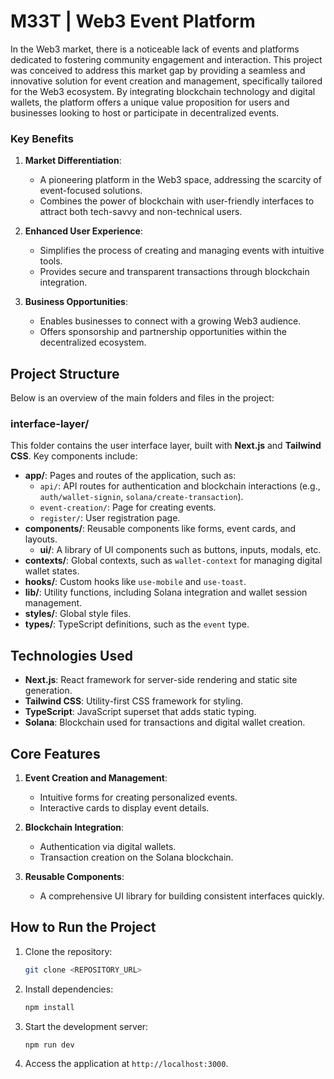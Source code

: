 # M33T | Web3 Event Platform

In the Web3 market, there is a noticeable lack of events and platforms dedicated to fostering community engagement and interaction. This project was conceived to address this market gap by providing a seamless and innovative solution for event creation and management, specifically tailored for the Web3 ecosystem. By integrating blockchain technology and digital wallets, the platform offers a unique value proposition for users and businesses looking to host or participate in decentralized events.

### Key Benefits

1. **Market Differentiation**:
   - A pioneering platform in the Web3 space, addressing the scarcity of event-focused solutions.
   - Combines the power of blockchain with user-friendly interfaces to attract both tech-savvy and non-technical users.

2. **Enhanced User Experience**:
   - Simplifies the process of creating and managing events with intuitive tools.
   - Provides secure and transparent transactions through blockchain integration.

3. **Business Opportunities**:
   - Enables businesses to connect with a growing Web3 audience.
   - Offers sponsorship and partnership opportunities within the decentralized ecosystem.

## Project Structure

Below is an overview of the main folders and files in the project:

### interface-layer/
This folder contains the user interface layer, built with **Next.js** and **Tailwind CSS**. Key components include:

- **app/**: Pages and routes of the application, such as:
  - `api/`: API routes for authentication and blockchain interactions (e.g., `auth/wallet-signin`, `solana/create-transaction`).
  - `event-creation/`: Page for creating events.
  - `register/`: User registration page.
- **components/**: Reusable components like forms, event cards, and layouts.
  - **ui/**: A library of UI components such as buttons, inputs, modals, etc.
- **contexts/**: Global contexts, such as `wallet-context` for managing digital wallet states.
- **hooks/**: Custom hooks like `use-mobile` and `use-toast`.
- **lib/**: Utility functions, including Solana integration and wallet session management.
- **styles/**: Global style files.
- **types/**: TypeScript definitions, such as the `event` type.

## Technologies Used

- **Next.js**: React framework for server-side rendering and static site generation.
- **Tailwind CSS**: Utility-first CSS framework for styling.
- **TypeScript**: JavaScript superset that adds static typing.
- **Solana**: Blockchain used for transactions and digital wallet creation.

## Core Features

1. **Event Creation and Management**:
   - Intuitive forms for creating personalized events.
   - Interactive cards to display event details.

2. **Blockchain Integration**:
   - Authentication via digital wallets.
   - Transaction creation on the Solana blockchain.

3. **Reusable Components**:
   - A comprehensive UI library for building consistent interfaces quickly.

## How to Run the Project

1. Clone the repository:
   ```bash
   git clone <REPOSITORY_URL>
   ```

2. Install dependencies:
   ```bash
   npm install
   ```

3. Start the development server:
   ```bash
   npm run dev
   ```

4. Access the application at `http://localhost:3000`.
